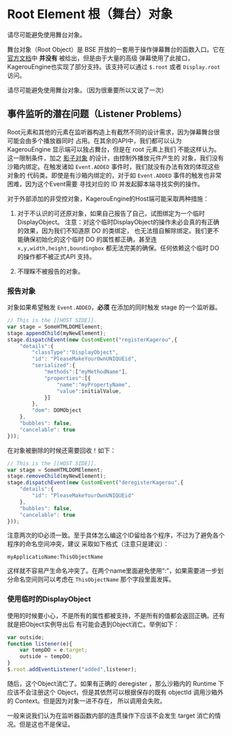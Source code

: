 Root Element 根（舞台）对象
==================================
请尽可能避免使用舞台对象。

舞台对象（Root Object）是 BSE 开放的一套用于操作弹幕舞台的函数入口。它在
[官方文档](http://docs.bilibili.cn/wiki/Display)中 __并没有__ 被给出，但是由于大量的高级
弹幕使用了此接口，KagerouEngine也实现了部分支持。该支持可以通过 `$.root` 或者 
`Display.root` 访问。

请尽可能避免使用舞台对象。（因为很重要所以又说了一次）

事件监听的潜在问题（Listener Problems）
----------------------------------
Root元素和其他的元素在监听器构造上有截然不同的设计需求，因为弹幕舞台很可能会由多个播放器同时
占用。在其余的API中，我们都可以认为 KagerouEngine 显示端可以独占舞台，但是在 root 元素上我们
不能这样认为。这一限制条件，加之 [影子对象](../Instances.md) 的设计，由控制外播放元件产生的
对象，我们没有沙箱内绑定。在触发诸如 `Event.ADDED` 事件时，我们就没有办法有效的体现这些对象的
代码类。即使是有沙箱内绑定的，对于如 `Event.ADDED` 事件的触发也非常困难，因为这个Event需要
寻找对应的 ID 并发起脚本端寻找实例的操作。

对于外部添加的非受控对象，KagerouEngine的Host端可能采取两种措施：

1. 对于不认识的可还原对象，如果自己报告了自己，试图绑定为一个临时 DisplayObject。
注意：对这个临时DisplayObject的操作未必会真的有正确的效果，因为我们不知道原 DO 的类绑定，
也无法擅自解除绑定。我们更不能确保初始化的这个临时 DO 的属性都正确，甚至连 
`x,y,width,height,boundingbox` 都无法完美的确保。任何依赖这个临时 DO 的操作都不被正式API
支持。

2. 不理睬不被报告的对象。

### 报告对象
对象如果希望触发 `Event.ADDED`，__必须__ 在添加的同时触发 stage 的一个监听器。

```JavaScript
// This is the [[HOST SIDE]]. 
var stage = SomeHTMLDOMElement;
stage.appendChild(myNewElement);
stage.dispatchEvent(new CustomEvent("registerKagerou",{
	"details":{
		"classType":"DisplayObject",
		"id": "PleaseMakeYourOwnUNIQUEid",
		"serialized":{
			"methods":["myMethodName"],
			"properties":[{
				"name":"myPropertyName",
				"value":initialValue,
			}]
		},
		"dom": DOMObject
	},
	"bubbles": false,
	"cancelable": true
}));
```

在对象被删除的时候还需要回收！如下：

```JavaScript
// This is the [[HOST SIDE]]. 
var stage = SomeHTMLDOMElement;
stage.removeChild(myNewElement);
stage.dispatchEvent(new CustomEvent("deregisterKagerou",{
	"details":{
		"id": "PleaseMakeYourOwnUNIQUEid"
	},
	"bubbles": false,
	"cancelable": true
}));
```

注意两次的ID必须一致。至于具体怎么编这个ID留给各个程序，不过为了避免各个程序的命名空间冲突，建议
采取如下格式（注意只是建议）：

    myApplicatioName:ThisObjectName
    
这样就不容易产生命名冲突了。在两个name里面避免使用“:”，如果需要进一步划分命名空间则可以考虑在 
`ThisObjectName` 那个字段里面发挥。

### 使用临时的DisplayObject
使用的时候要小心，不是所有的属性都被支持，不是所有的值都会返回正确。还有就是把Object实例导出后
有可能会遇到Object消亡。举例如下：

```JavaScript
var outside;
function listener(e){
    var tempDO = e.target;
    outside = tempDO;
}
$.root.addEventListener("added",listener);
```

随后，这个Object消亡了。如果有正确的 deregister ，那么沙箱内的 Runtime 下应该不会注册这个
Object，但是其依然可以根据保存的既有 objectId 调用沙箱外的 Context。但是因为对象一进不存在，
所以调用会失败。

一般来说我们认为在监听器函数内部的连贯操作下应该不会发生 target 消亡的情况。但是这也不是保证。

